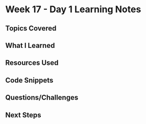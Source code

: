 # Week 17 - Day 1 Learning Notes

## Topics Covered

## What I Learned

## Resources Used

## Code Snippets

## Questions/Challenges

## Next Steps
